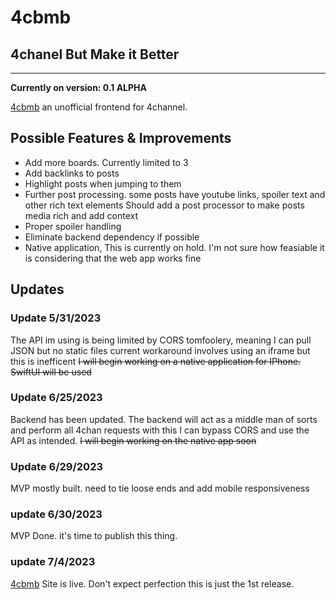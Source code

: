 # 4cbmb
## 4chanel But Make it Better
---

**Currently on version: 0.1 ALPHA**

[4cbmb](4cbmb.decahex.net)
an unofficial frontend for 4channel.


## Possible Features & Improvements

- Add more boards. Currently limited to 3
- Add backlinks to posts
- Highlight posts when jumping to them
- Further post processing. some posts have youtube links, spoiler text and other rich text elements
  Should add a post processor to make posts media rich and add context
- Proper spoiler handling
- Eliminate backend dependency if possible
- Native application, This is currently on hold. I'm not sure how feasiable it is considering that the web app works fine


## Updates

### Update 5/31/2023
The API im using is being limited by CORS tomfoolery, meaning I can pull JSON but no static files
current workaround involves using an iframe but this is inefficent
~~I will begin working on a native application for IPhone. SwiftUI will be used~~


### Update 6/25/2023
Backend has been updated. The backend will act as a middle man of sorts and perform all 4chan requests
with this I can bypass CORS and use the API as intended. ~~I will begin working on the native app soon~~

### Update 6/29/2023
MVP mostly built. need to tie loose ends and add mobile responsiveness

### update 6/30/2023
MVP Done. it's time to publish this thing.

### update 7/4/2023
[4cbmb](4cbmb.decahex.net)
Site is live. Don't expect perfection this is just the 1st release.